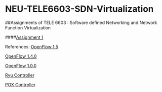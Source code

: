 # NEU-TELE6603-SDN-Virtualization
##Assignments of TELE 6603 : Software defined Networking and Network Function Virtualization


####[Assignment 1](https://github.com/manishreddy1993/NEU-TELE6603-SDN-Virtualization/blob/master/Assignment1/README.md)

References:
[OpenFlow 1.5](https://www.opennetworking.org/images/stories/downloads/sdn-resources/onf-specifications/openflow/openflow-switch-v1.5.0.noipr.pdf)

[OpenFlow 1.4.0](https://www.opennetworking.org/images/stories/downloads/sdn-resources/onf-specifications/openflow/openflow-spec-v1.4.0.pdf)

[OpenFlow 1.0.0](https://www.opennetworking.org/images/stories/downloads/sdn-resources/onf-specifications/openflow/openflow-spec-v1.4.0.pdf)

[Ryu Controller](https://github.com/osrg/ryu)

[POX Controller](https://github.com/noxrepo/pox)



